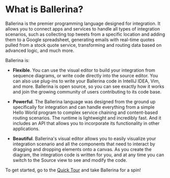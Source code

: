 # What is Ballerina?

Ballerina is the premier programming language designed for integration. It allows you to connect apps and services to handle all types of integration scenarios, such as collecting top tweets from a specific location and adding them to a Google spreadsheet, generating emails with real-time quotes pulled from a stock quote service, transforming and routing data based on advanced logic, and much more. 

Ballerina is:

* **Flexible**. You can use the visual editor to build your integration from sequence diagrams, or write code directly into the source editor. You can also use plug-ins to write your Ballerina code in IntelliJ IDEA, Vim, and more. Ballerina is open source, so you can see exactly how it works and join the growing community of users contributing to its code base.

* **Powerful**. The Ballerina language was designed from the ground up specifically for integration and can handle everything from a simple Hello World program to complex service chaining and content-based routing scenarios. The runtime is lightweight and incredibly fast. And it includes an API that allows you to incorporate its functionality in other applications.

* **Beautiful**. Ballerina's visual editor allows you to easily visualize your integration scenario and all the components that need to interact by dragging and dropping elements onto a canvas. As you create the diagram, the integration code is written for you, and at any time you can switch to the Source view to see and modify the code.  

To get started, go to the [Quick Tour](quick-tour.md) and take Ballerina for a spin!
